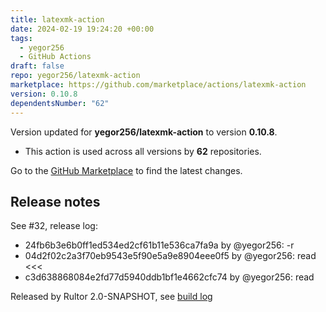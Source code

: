 ```yaml
---
title: latexmk-action
date: 2024-02-19 19:24:20 +00:00
tags:
  - yegor256
  - GitHub Actions
draft: false
repo: yegor256/latexmk-action
marketplace: https://github.com/marketplace/actions/latexmk-action
version: 0.10.8
dependentsNumber: "62"
---
```



Version updated for **yegor256/latexmk-action** to version **0.10.8**.
- This action is used across all versions by **62** repositories.

Go to the [GitHub Marketplace](https://github.com/marketplace/actions/latexmk-action) to find the latest changes.

## Release notes

See #32, release log:

 * 24fb6b3e6b0ff1ed534ed2cf61b11e536ca7fa9a by @yegor256: -r
 * 04d2f02c2a3f70eb9543e5f90e5a9e8904eee0f5 by @yegor256: read <<<
 * c3d638868084e2fd77d5940ddb1bf1e4662cfc74 by @yegor256: read

Released by Rultor 2.0-SNAPSHOT, see [build log](https://www.rultor.com/t/38828-1952081347)
